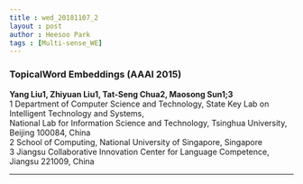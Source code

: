 ```yaml
---
title : wed_20181107_2
layout : post
author : Heesoo Park
tags : [Multi-sense_WE]
---
```


<h3>TopicalWord Embeddings (AAAI 2015)</h3>


<p>

<b>Yang Liu1, Zhiyuan Liu1, Tat-Seng Chua2, Maosong Sun1;3</b><br/>
1 Department of Computer Science and Technology, State Key Lab on Intelligent Technology and Systems,<br/>
National Lab for Information Science and Technology, Tsinghua University, Beijing 100084, China<br/>
2 School of Computing, National University of Singapore, Singapore<br/>
3 Jiangsu Collaborative Innovation Center for Language Competence, Jiangsu 221009, China<br/>




</p>

<hr />
<p>
</p>
